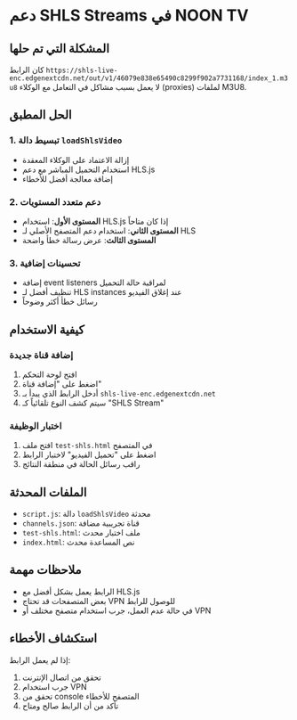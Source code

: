 # دعم SHLS Streams في NOON TV

## المشكلة التي تم حلها

كان الرابط `https://shls-live-enc.edgenextcdn.net/out/v1/46079e838e65490c8299f902a7731168/index_1.m3u8` لا يعمل بسبب مشاكل في التعامل مع الوكلاء (proxies) لملفات M3U8.

## الحل المطبق

### 1. تبسيط دالة `loadShlsVideo`
- إزالة الاعتماد على الوكلاء المعقدة
- استخدام التحميل المباشر مع دعم HLS.js
- إضافة معالجة أفضل للأخطاء

### 2. دعم متعدد المستويات
- **المستوى الأول**: استخدام HLS.js إذا كان متاحاً
- **المستوى الثاني**: استخدام دعم المتصفح الأصلي لـ HLS
- **المستوى الثالث**: عرض رسالة خطأ واضحة

### 3. تحسينات إضافية
- إضافة event listeners لمراقبة حالة التحميل
- تنظيف أفضل لـ HLS instances عند إغلاق الفيديو
- رسائل خطأ أكثر وضوحاً

## كيفية الاستخدام

### إضافة قناة جديدة
1. افتح لوحة التحكم
2. اضغط على "إضافة قناة"
3. أدخل الرابط الذي يبدأ بـ `shls-live-enc.edgenextcdn.net`
4. سيتم كشف النوع تلقائياً كـ "SHLS Stream"

### اختبار الوظيفة
1. افتح ملف `test-shls.html` في المتصفح
2. اضغط على "تحميل الفيديو" لاختبار الرابط
3. راقب رسائل الحالة في منطقة النتائج

## الملفات المحدثة

- `script.js`: دالة `loadShlsVideo` محدثة
- `channels.json`: قناة تجريبية مضافة
- `test-shls.html`: ملف اختبار محدث
- `index.html`: نص المساعدة محدث

## ملاحظات مهمة

- الرابط يعمل بشكل أفضل مع HLS.js
- بعض المتصفحات قد تحتاج VPN للوصول للرابط
- في حالة عدم العمل، جرب استخدام متصفح مختلف أو VPN

## استكشاف الأخطاء

إذا لم يعمل الرابط:
1. تحقق من اتصال الإنترنت
2. جرب استخدام VPN
3. تحقق من console المتصفح للأخطاء
4. تأكد من أن الرابط صالح ومتاح
